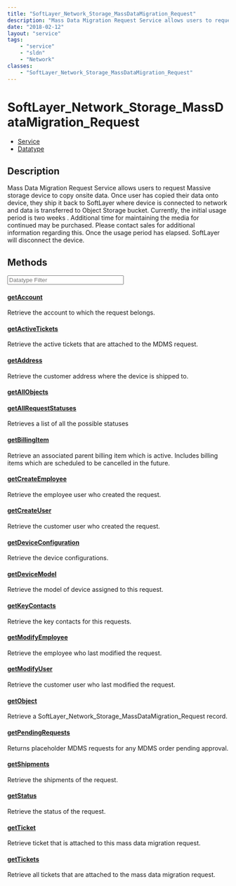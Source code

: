 ```yaml
---
title: "SoftLayer_Network_Storage_MassDataMigration_Request"
description: "Mass Data Migration Request Service allows users to request Massive storage device to copy onsite data. Once user has co... "
date: "2018-02-12"
layout: "service"
tags:
    - "service"
    - "sldn"
    - "Network"
classes:
    - "SoftLayer_Network_Storage_MassDataMigration_Request"
---
```

# SoftLayer_Network_Storage_MassDataMigration_Request
<div id='service-datatype'>
    <ul id='sldn-reference-tabs'>
    <li id='service'> <a href='/reference/services/SoftLayer_Network_Storage_MassDataMigration_Request' >Service</a></li>    <li id='datatype'> <a href='/reference/datatypes/SoftLayer_Network_Storage_MassDataMigration_Request' >Datatype</a></li>
    </ul>
</div>

## Description
Mass Data Migration Request Service allows users to request Massive storage device to copy onsite data. Once user has copied their data onto device, they ship it back to SoftLayer where device is connected to network and data is transferred to Object Storage bucket. Currently, the initial usage period is two weeks . Additional time for maintaining the media for continued may be purchased. Please contact sales for additional information regarding this. Once the usage period has elapsed. SoftLayer will disconnect the device. 



        
<div id="properties" class="content service-content">

## Methods

<div class="view-filters">
    <div class="clearfix">
        <div class="search-input-box">
            <input placeholder="Datatype Filter" onkeyup="titleSearch(inputId='edit-combine', divId='method-div', elementClass='method-row')" 
                type="text" id="edit-combine" value="" size="30" maxlength="128" class="form-text">
        </div>
    </div>
</div>

#### [getAccount](/reference/services/SoftLayer_Network_Storage_MassDataMigration_Request/getAccount)
Retrieve the account to which the request belongs.

#### [getActiveTickets](/reference/services/SoftLayer_Network_Storage_MassDataMigration_Request/getActiveTickets)
Retrieve the active tickets that are attached to the MDMS request.

#### [getAddress](/reference/services/SoftLayer_Network_Storage_MassDataMigration_Request/getAddress)
Retrieve the customer address where the device is shipped to.

#### [getAllObjects](/reference/services/SoftLayer_Network_Storage_MassDataMigration_Request/getAllObjects)


#### [getAllRequestStatuses](/reference/services/SoftLayer_Network_Storage_MassDataMigration_Request/getAllRequestStatuses)
Retrieves a list of all the possible statuses

#### [getBillingItem](/reference/services/SoftLayer_Network_Storage_MassDataMigration_Request/getBillingItem)
Retrieve an associated parent billing item which is active. Includes billing items which are scheduled to be cancelled in the future.

#### [getCreateEmployee](/reference/services/SoftLayer_Network_Storage_MassDataMigration_Request/getCreateEmployee)
Retrieve the employee user who created the request.

#### [getCreateUser](/reference/services/SoftLayer_Network_Storage_MassDataMigration_Request/getCreateUser)
Retrieve the customer user who created the request.

#### [getDeviceConfiguration](/reference/services/SoftLayer_Network_Storage_MassDataMigration_Request/getDeviceConfiguration)
Retrieve the device configurations.

#### [getDeviceModel](/reference/services/SoftLayer_Network_Storage_MassDataMigration_Request/getDeviceModel)
Retrieve the model of device assigned to this request.

#### [getKeyContacts](/reference/services/SoftLayer_Network_Storage_MassDataMigration_Request/getKeyContacts)
Retrieve the key contacts for this requests.

#### [getModifyEmployee](/reference/services/SoftLayer_Network_Storage_MassDataMigration_Request/getModifyEmployee)
Retrieve the employee who last modified the request.

#### [getModifyUser](/reference/services/SoftLayer_Network_Storage_MassDataMigration_Request/getModifyUser)
Retrieve the customer user who last modified the request.

#### [getObject](/reference/services/SoftLayer_Network_Storage_MassDataMigration_Request/getObject)
Retrieve a SoftLayer_Network_Storage_MassDataMigration_Request record.

#### [getPendingRequests](/reference/services/SoftLayer_Network_Storage_MassDataMigration_Request/getPendingRequests)
Returns placeholder MDMS requests for any MDMS order pending approval.

#### [getShipments](/reference/services/SoftLayer_Network_Storage_MassDataMigration_Request/getShipments)
Retrieve the shipments of the request.

#### [getStatus](/reference/services/SoftLayer_Network_Storage_MassDataMigration_Request/getStatus)
Retrieve the status of the request.

#### [getTicket](/reference/services/SoftLayer_Network_Storage_MassDataMigration_Request/getTicket)
Retrieve ticket that is attached to this mass data migration request.

#### [getTickets](/reference/services/SoftLayer_Network_Storage_MassDataMigration_Request/getTickets)
Retrieve all tickets that are attached to the mass data migration request.

</div>

